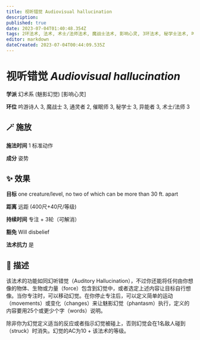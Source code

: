 ```yaml
---
title: 视听错觉 Audiovisual hallucination
description: 
published: true
date: 2023-07-04T01:40:48.354Z
tags: 2环法术, 法术, 术士/法师法术, 魔战士法术, 影响心灵, 3环法术, 秘学士法术, 吟游诗人法术, 异能者法术, 催眠师法术, 通灵者法术, 幻术系, 魅影幻觉
editor: markdown
dateCreated: 2023-07-04T00:44:09.535Z
---
```


# **视听错觉** *Audiovisual hallucination*

**学派** 幻术系 (魅影幻觉) \[影响心灵\] 

**环位** 吟游诗人 3, 魔战士 3, 通灵者 2, 催眠师 3, 秘学士 3, 异能者 3, 术士/法师 3

## 🪄 施放

**施法时间** 1 标准动作

**成分** 姿势

## ✨ 效果 

**目标** one creature/level, no two of which can be more than 30 ft. apart 

**距离** 远距 (400尺+40尺/等级)  

**持续时间** 专注 + 3轮（可解消） 

**豁免** Will disbelief

**法术抗力** 是

## 📖 描述

该法术的功能如同幻听错觉（Auditory Hallucination），不过你还能将任何由你想像的物体、生物或力量（force）包含到幻觉中，或者选定上述内容让目标自行想像。当你专注时，可以移动幻觉。在你停止专注后，可以定义简单的运动（movements）或变化（changes）来让魅影幻觉（phantasm）执行，定义的内容要用25个或更少个字（words）说明。

除非你为幻觉定义适当的反应或者指示幻觉被碰上，否则幻觉会在1名敌人碰到（struck）时消失。幻觉的AC为10 + 该法术的等级。
    